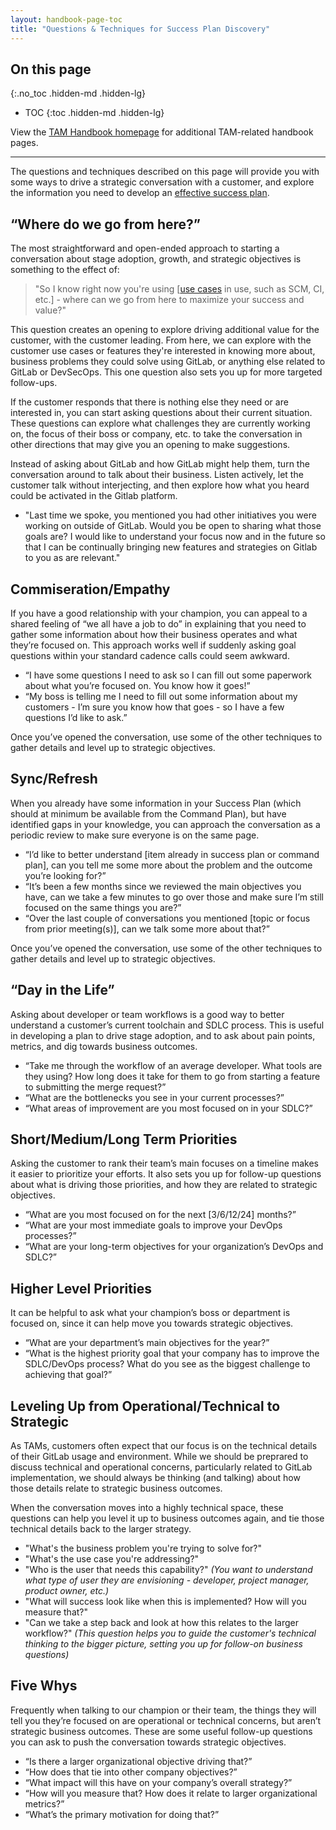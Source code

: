 ```yaml
---
layout: handbook-page-toc
title: "Questions & Techniques for Success Plan Discovery"
---
```


## On this page
{:.no_toc .hidden-md .hidden-lg}

- TOC
{:toc .hidden-md .hidden-lg}

View the [TAM Handbook homepage](/handbook/customer-success/tam/) for additional TAM-related handbook pages.

----

The questions and techniques described on this page will provide you with some ways to drive a strategic conversation with a customer, and explore the information you need to develop an [effective success plan](/handbook/customer-success/tam/success-plans/).

## “Where do we go from here?”

The most straightforward and open-ended approach to starting a conversation about stage adoption, growth, and strategic objectives is something to the effect of:

> "So I know right now you're using [[use cases](https://about.gitlab.com/handbook/use-cases/) in use, such as SCM, CI, etc.] - where can we go from here to maximize your success and value?"

This question creates an opening to explore driving additional value for the customer, with the customer leading.  From here, we can explore with the customer use cases or features they're interested in knowing more about, business problems they could solve using GitLab, or anything else related to GitLab or DevSecOps. This one question also sets you up for more targeted follow-ups.

If the customer responds that there is nothing else they need or are interested in, you can start asking questions about their current situation.  These questions can explore what challenges they are currently working on, the focus of their boss or company, etc. to take the conversation in other directions that may give you an opening to make suggestions.

Instead of asking about GitLab and how GitLab might help them, turn the conversation around to talk about their business. Listen actively, let the customer talk without interjecting, and then explore how what you heard could be activated in the Gitlab platform.

- "Last time we spoke, you mentioned you had other initiatives you were working on outside of GitLab. Would you be open to sharing what those goals are? I would like to understand your focus now and in the future so that I can be continually bringing new features and strategies on Gitlab to you as are relevant."

## Commiseration/Empathy

If you have a good relationship with your champion, you can appeal to a shared feeling of “we all have a job to do” in explaining that you need to gather some information about how their business operates and what they’re focused on.  This approach works well if suddenly asking goal questions within your standard cadence calls could seem awkward.

- “I have some questions I need to ask so I can fill out some paperwork about what you’re focused on. You know how it goes!”
- “My boss is telling me I need to fill out some information about my customers - I’m sure you know how that goes - so I have a few questions I’d like to ask.”

Once you’ve opened the conversation, use some of the other techniques to gather details and level up to strategic objectives.

## Sync/Refresh

When you already have some information in your Success Plan (which should at minimum be available from the Command Plan), but have identified gaps in your knowledge, you can approach the conversation as a periodic review to make sure everyone is on the same page.

- “I’d like to better understand [item already in success plan or command plan], can you tell me some more about the problem and the outcome you’re looking for?”
- “It’s been a few months since we reviewed the main objectives you have, can we take a few minutes to go over those and make sure I’m still focused on the same things you are?”
- “Over the last couple of conversations you mentioned [topic or focus from prior meeting(s)], can we talk some more about that?”

Once you’ve opened the conversation, use some of the other techniques to gather details and level up to strategic objectives.

## “Day in the Life”

Asking about developer or team workflows is a good way to better understand a customer’s current toolchain and SDLC process. This is useful in developing a plan to drive stage adoption, and to ask about pain points, metrics, and dig towards business outcomes.

- “Take me through the workflow of an average developer. What tools are they using? How long does it take for them to go from starting a feature to submitting the merge request?”
- “What are the bottlenecks you see in your current processes?”
- “What areas of improvement are you most focused on in your SDLC?”

## Short/Medium/Long Term Priorities

Asking the customer to rank their team’s main focuses on a timeline makes it easier to prioritize your efforts. It also sets you up for follow-up questions about what is driving those priorities, and how they are related to strategic objectives.

- “What are you most focused on for the next [3/6/12/24] months?”
- “What are your most immediate goals to improve your DevOps processes?”
- “What are your long-term objectives for your organization’s DevOps and SDLC?”

## Higher Level Priorities

It can be helpful to ask what your champion’s boss or department is focused on, since it can help move you towards strategic objectives.

- “What are your department’s main objectives for the year?”
- “What is the highest priority goal that your company has to improve the SDLC/DevOps process? What do you see as the biggest challenge to achieving that goal?”

## Leveling Up from Operational/Technical to Strategic

As TAMs, customers often expect that our focus is on the technical details of their GitLab usage and environment. While we should be preprared to discuss technical and operational concerns, particularly related to GitLab implementation, we should always be thinking (and talking) about how those details relate to strategic business outcomes.

When the conversation moves into a highly technical space, these questions can help you level it up to business outcomes again, and tie those technical details back to the larger strategy.

- "What's the business problem you're trying to solve for?"
- "What's the use case you're addressing?"
- "Who is the user that needs this capability?" _(You want to understand what type of user they are envisioning - developer, project manager, product owner, etc.)_
- "What will success look like when this is implemented? How will you measure that?"
- "Can we take a step back and look at how this relates to the larger workflow?" _(This question helps you to guide the customer's technical thinking to the bigger picture, setting you up for follow-on business questions)_

## Five Whys

Frequently when talking to our champion or their team, the things they will tell you they’re focused on are operational or technical concerns, but aren’t strategic business outcomes. These are some useful follow-up questions you can ask to push the conversation towards strategic objectives.

- “Is there a larger organizational objective driving that?”
- “How does that tie into other company objectives?”
- “What impact will this have on your company’s overall strategy?”
- “How will you measure that? How does it relate to larger organizational metrics?”
- “What’s the primary motivation for doing that?”
